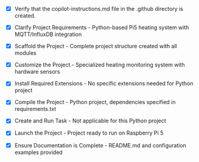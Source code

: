 <!-- Use this file to provide workspace-specific custom instructions to Copilot. For more details, visit https://code.visualstudio.com/docs/copilot/copilot-customization#_use-a-githubcopilotinstructionsmd-file -->
- [x] Verify that the copilot-instructions.md file in the .github directory is created.

- [x] Clarify Project Requirements - Python-based Pi5 heating system with MQTT/InfluxDB integration

- [x] Scaffold the Project - Complete project structure created with all modules

- [x] Customize the Project - Specialized heating monitoring system with hardware sensors

- [x] Install Required Extensions - No specific extensions needed for Python project

- [x] Compile the Project - Python project, dependencies specified in requirements.txt

- [x] Create and Run Task - Not applicable for this Python project

- [x] Launch the Project - Project ready to run on Raspberry Pi 5

- [x] Ensure Documentation is Complete - README.md and configuration examples provided
